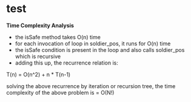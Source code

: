 # test

**Time Complexity Analysis**

* the isSafe method takes O(n) time
* for each invocation of loop in soldier_pos, it runs for O(n) time
* the isSafe condition is present in the loop and also calls soldier_pos which is recursive
* adding this up, the recurrence relation is:

T(n) = O(n^2) + n * T(n-1)

solving the above recurrence by iteration or recursion tree,
the time complexity of the above problem is = O(N!)
